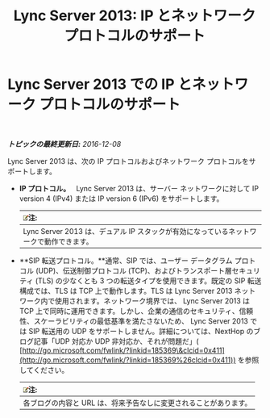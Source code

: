 ﻿---
title: 'Lync Server 2013: IP とネットワーク プロトコルのサポート'
TOCTitle: IP とネットワーク プロトコルのサポート
ms:assetid: b0cffb10-3478-445c-89c7-8cb8b5027424
ms:mtpsurl: https://technet.microsoft.com/ja-jp/library/Gg412848(v=OCS.15)
ms:contentKeyID: 48273293
ms.date: 12/10/2016
mtps_version: v=OCS.15
ms.translationtype: HT
---

# Lync Server 2013 での IP とネットワーク プロトコルのサポート

 

_**トピックの最終更新日:** 2016-12-08_

Lync Server 2013 は、次の IP プロトコルおよびネットワーク プロトコルをサポートします。

  - **IP プロトコル。**   Lync Server 2013 は、サーバー ネットワークに対して IP version 4 (IPv4) または IP version 6 (IPv6) をサポートします。
    
    <table>
    <thead>
    <tr class="header">
    <th><img src="images/Gg412781.note(OCS.15).gif" title="note" alt="note" />注:</th>
    </tr>
    </thead>
    <tbody>
    <tr class="odd">
    <td>Lync Server 2013 は、デュアル IP スタックが有効になっているネットワークで動作できます。</td>
    </tr>
    </tbody>
    </table>


  - **SIP 転送プロトコル。**通常、SIP では、ユーザー データグラム プロトコル (UDP)、伝送制御プロトコル (TCP)、およびトランスポート層セキュリティ (TLS) の少なくとも 3 つの転送タイプを使用できます。既定の SIP 転送構成では、TLS は TCP 上で動作します。TLS は Lync Server 2013 ネットワーク内で使用されます。ネットワーク境界では、 Lync Server 2013 は TCP 上で同時に運用できます。しかし、企業の通信のセキュリティ、信頼性、スケーラビリティの最低基準を満たさないため、 Lync Server 2013 では SIP 転送用の UDP をサポートしません。詳細については、NextHop のブログ記事「UDP 対応か UDP 非対応か、それが問題だ」( [http://go.microsoft.com/fwlink/?linkid=185369\&clcid=0x411](http://go.microsoft.com/fwlink/?linkid=185369%26clcid=0x411)) を参照してください。
    
    <table>
    <thead>
    <tr class="header">
    <th><img src="images/Gg412781.note(OCS.15).gif" title="note" alt="note" />注:</th>
    </tr>
    </thead>
    <tbody>
    <tr class="odd">
    <td>各ブログの内容と URL は、将来予告なしに変更されることがあります。</td>
    </tr>
    </tbody>
    </table>

